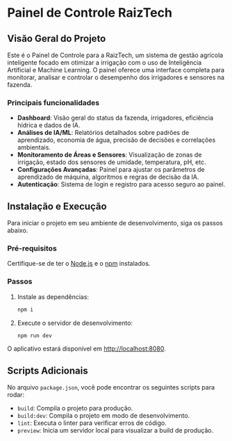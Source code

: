 # Painel de Controle RaizTech

## Visão Geral do Projeto

Este é o Painel de Controle para a RaizTech, um sistema de gestão agrícola inteligente focado em otimizar a irrigação com o uso de Inteligência Artificial e Machine Learning. O painel oferece uma interface completa para monitorar, analisar e controlar o desempenho dos irrigadores e sensores na fazenda.

### Principais funcionalidades

- **Dashboard**: Visão geral do status da fazenda, irrigadores, eficiência hídrica e dados de IA.
- **Análises de IA/ML**: Relatórios detalhados sobre padrões de aprendizado, economia de água, precisão de decisões e correlações ambientais.
- **Monitoramento de Áreas e Sensores**: Visualização de zonas de irrigação, estado dos sensores de umidade, temperatura, pH, etc.
- **Configurações Avançadas**: Painel para ajustar os parâmetros de aprendizado de máquina, algoritmos e regras de decisão da IA.
- **Autenticação**: Sistema de login e registro para acesso seguro ao painel.

## Instalação e Execução

Para iniciar o projeto em seu ambiente de desenvolvimento, siga os passos abaixo.

### Pré-requisitos

Certifique-se de ter o [Node.js](https://nodejs.org/) e o [npm](https://www.npmjs.com/) instalados.

### Passos

1. Instale as dependências:

   ```bash
   npm i
   ```

2. Execute o servidor de desenvolvimento:

   ```bash
   npm run dev
   ```

O aplicativo estará disponível em [http://localhost:8080](http://localhost:8080).

## Scripts Adicionais

No arquivo `package.json`, você pode encontrar os seguintes scripts para rodar:

- `build`: Compila o projeto para produção.
- `build:dev`: Compila o projeto em modo de desenvolvimento.
- `lint`: Executa o linter para verificar erros de código.
- `preview`: Inicia um servidor local para visualizar a build de produção.